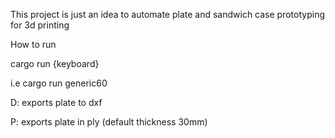 This project is just an idea to automate plate and sandwich case prototyping for 3d printing

How to run

cargo run {keyboard}

i.e cargo run generic60

D: exports plate to dxf

P: exports plate in ply (default thickness 30mm)
